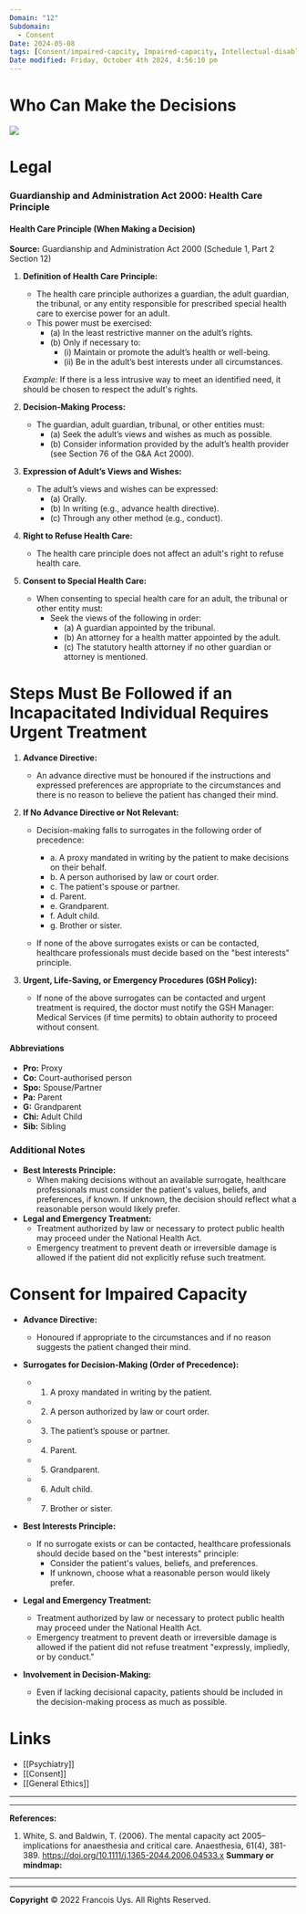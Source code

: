 ```yaml
---
Domain: "12"
Subdomain:
  - Consent
Date: 2024-05-08
tags: [Consent/impaired-capcity, Impaired-capacity, Intellectual-disablity]
Date modified: Friday, October 4th 2024, 4:56:10 pm
---
```


# Who Can Make the Decisions

![](Pasted%20image%2020240314135819.png)

# Legal
### Guardianship and Administration Act 2000: Health Care Principle

#### Health Care Principle (When Making a Decision)

**Source:** Guardianship and Administration Act 2000 (Schedule 1, Part 2 Section 12)

1. **Definition of Health Care Principle:**
	
	- The health care principle authorizes a guardian, the adult guardian, the tribunal, or any entity responsible for prescribed special health care to exercise power for an adult.
	- This power must be exercised:
		- (a) In the least restrictive manner on the adult’s rights.
		- (b) Only if necessary to:
			- (i) Maintain or promote the adult’s health or well-being.
			- (ii) Be in the adult’s best interests under all circumstances.

	_Example:_ If there is a less intrusive way to meet an identified need, it should be chosen to respect the adult's rights.

2. **Decision-Making Process:**
	
	- The guardian, adult guardian, tribunal, or other entities must:
		- (a) Seek the adult’s views and wishes as much as possible.
		- (b) Consider information provided by the adult’s health provider (see Section 76 of the G&A Act 2000).
3. **Expression of Adult’s Views and Wishes:**
	
	- The adult’s views and wishes can be expressed:
		- (a) Orally.
		- (b) In writing (e.g., advance health directive).
		- (c) Through any other method (e.g., conduct).
4. **Right to Refuse Health Care:**
	
	- The health care principle does not affect an adult's right to refuse health care.
5. **Consent to Special Health Care:**
	
	- When consenting to special health care for an adult, the tribunal or other entity must:
		- Seek the views of the following in order:
			- (a) A guardian appointed by the tribunal.
			- (b) An attorney for a health matter appointed by the adult.
			- (c) The statutory health attorney if no other guardian or attorney is mentioned.
# Steps Must Be Followed if an Incapacitated Individual Requires Urgent Treatment
1. **Advance Directive:**
	
	- An advance directive must be honoured if the instructions and expressed preferences are appropriate to the circumstances and there is no reason to believe the patient has changed their mind.
2. **If No Advance Directive or Not Relevant:**
	
	- Decision-making falls to surrogates in the following order of precedence:
		
		- a. A proxy mandated in writing by the patient to make decisions on their behalf.
		- b. A person authorised by law or court order.
		- c. The patient's spouse or partner.
		- d. Parent.
		- e. Grandparent.
		- f. Adult child.
		- g. Brother or sister.
	- If none of the above surrogates exists or can be contacted, healthcare professionals must decide based on the "best interests" principle.
		
3. **Urgent, Life-Saving, or Emergency Procedures (GSH Policy):**
	
	- If none of the above surrogates can be contacted and urgent treatment is required, the doctor must notify the GSH Manager: Medical Services (if time permits) to obtain authority to proceed without consent.

#### Abbreviations

- **Pro:** Proxy
- **Co:** Court-authorised person
- **Spo:** Spouse/Partner
- **Pa:** Parent
- **G:** Grandparent
- **Chi:** Adult Child
- **Sib:** Sibling

### Additional Notes

- **Best Interests Principle:**
	- When making decisions without an available surrogate, healthcare professionals must consider the patient's values, beliefs, and preferences, if known. If unknown, the decision should reflect what a reasonable person would likely prefer.
- **Legal and Emergency Treatment:**
	- Treatment authorized by law or necessary to protect public health may proceed under the National Health Act.
	- Emergency treatment to prevent death or irreversible damage is allowed if the patient did not explicitly refuse such treatment.
# Consent for Impaired Capacity

- **Advance Directive:**
	
	- Honoured if appropriate to the circumstances and if no reason suggests the patient changed their mind.
- **Surrogates for Decision-Making (Order of Precedence):**
	
	- 1. A proxy mandated in writing by the patient.
	- 2. A person authorized by law or court order.
	- 3. The patient’s spouse or partner.
	- 4. Parent.
	- 5. Grandparent.
	- 6. Adult child.
	- 7. Brother or sister.
- **Best Interests Principle:**
	
	- If no surrogate exists or can be contacted, healthcare professionals should decide based on the "best interests" principle:
		- Consider the patient's values, beliefs, and preferences.
		- If unknown, choose what a reasonable person would likely prefer.
- **Legal and Emergency Treatment:**
	
	- Treatment authorized by law or necessary to protect public health may proceed under the National Health Act.
	- Emergency treatment to prevent death or irreversible damage is allowed if the patient did not refuse treatment "expressly, impliedly, or by conduct."
- **Involvement in Decision-Making:**
	
	- Even if lacking decisional capacity, patients should be included in the decision-making process as much as possible.

# Links
- [[Psychiatry]]
- [[Consent]]
- [[General Ethics]]

---

---
**References:**

1. White, S. and Baldwin, T. (2006). The mental capacity act 2005–implications for anaesthesia and critical care. Anaesthesia, 61(4), 381-389. https://doi.org/10.1111/j.1365-2044.2006.04533.x
**Summary or mindmap:**

---------------------------------------------------------------------------------------------
---
**Copyright**
© 2022 Francois Uys. All Rights Reserved.